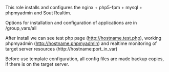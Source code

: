 This role installs and configures the nginx + php5-fpm + mysql + phpmyadmin and Sout Realtim.

Options for installation and configuration of applications are in /group_vars/all

After install we can see test php page (http://hostname.test.php), working phpmyadmin (http://hostname.phpmyadmin) and realtime monitoring of target server resources (http://hostname:port_in_var)



Before use template configuration, all config files are made backup copies, if there is on the target server.
